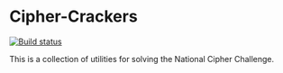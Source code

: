 Cipher-Crackers
===============
[![Build status](https://ci.appveyor.com/api/projects/status/xml5w9y00myb22p0/branch/master)](https://ci.appveyor.com/project/SquidDev/cipher-crackers/branch/master)

This is a collection of utilities for solving the National Cipher Challenge.
